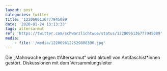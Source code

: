```yaml
---
layout: post
categories: twitter
title: '1220696136777945089'
date: '2020-01-24 13:13:33'
tags: altersarmut
ref: 'https://twitter.com/schwarzlichtwue/status/1220696136777945089'
media:
    - file: '/media/1220696122529808396.jpg'
---
```

Die „Mahnwache gegen #Altersarmut“ wird aktuell von Antifaschist\*innen gestört. Diskussionen mit dem Versammlungsleiter  


